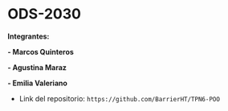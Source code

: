 # ODS-2030

**Integrantes:**

**- Marcos Quinteros**

**- Agustina Maraz**

**- Emilia Valeriano**

-   Link del repositorio: `https://github.com/BarrierHT/TPN6-POO`
